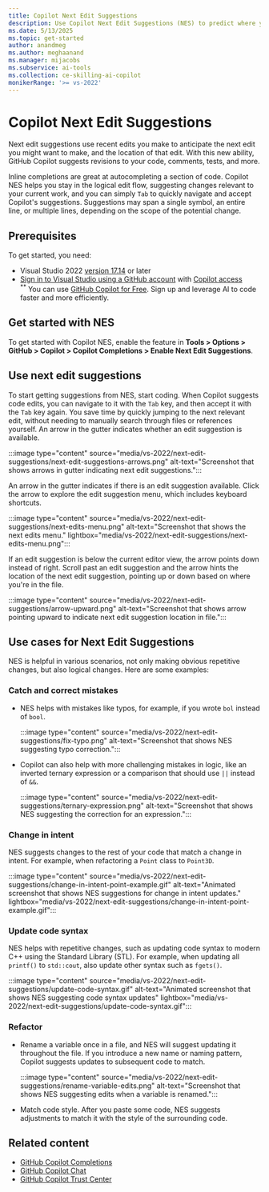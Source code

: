```yaml
---
title: Copilot Next Edit Suggestions
description: Use Copilot Next Edit Suggestions (NES) to predict where you'll want to make your next edit and what that edit should be, based on your recent code edits.
ms.date: 5/13/2025
ms.topic: get-started
author: anandmeg
ms.author: meghaanand
ms.manager: mijacobs
ms.subservice: ai-tools
ms.collection: ce-skilling-ai-copilot
monikerRange: '>= vs-2022'
---
```

# Copilot Next Edit Suggestions

Next edit suggestions use recent edits you make to anticipate the next edit you might want to make, and the location of that edit. With this new ability, GitHub Copilot suggests revisions to your code, comments, tests, and more.

Inline completions are great at autocompleting a section of code. Copilot NES helps you stay in the logical edit flow, suggesting changes relevant to your current work, and you can simply `Tab` to quickly navigate and accept Copilot's suggestions. Suggestions may span a single symbol, an entire line, or multiple lines, depending on the scope of the potential change.

## Prerequisites

To get started, you need:
+ Visual Studio 2022 [version 17.14](/visualstudio/releases/2022/release-history) or later
+ [Sign in to Visual Studio using a GitHub account](work-with-github-accounts.md) with [Copilot access](https://docs.github.com/en/copilot/about-github-copilot/what-is-github-copilot#getting-access-to-copilot) <br/>
  <sup>**</sup> You can use [GitHub Copilot for Free](copilot-free-plan.md). Sign up and leverage AI to code faster and more efficiently.

## Get started with NES

To get started with Copilot NES, enable the feature in **Tools > Options > GitHub > Copilot > Copilot Completions > Enable Next Edit Suggestions**.

## Use next edit suggestions

To start getting suggestions from NES, start coding. When Copilot suggests code edits, you can navigate to it with the `Tab` key, and then accept it with the `Tab` key again. You save time by quickly jumping to the next relevant edit, without needing to manually search through files or references yourself. An arrow in the gutter indicates whether an edit suggestion is available.

:::image type="content" source="media/vs-2022/next-edit-suggestions/next-edit-suggestions-arrows.png" alt-text="Screenshot that shows arrows in gutter indicating next edit suggestions.":::

An arrow in the gutter indicates if there is an edit suggestion available. Click the arrow to explore the edit suggestion menu, which includes keyboard shortcuts.

:::image type="content" source="media/vs-2022/next-edit-suggestions/next-edits-menu.png" alt-text="Screenshot that shows the next edits menu." lightbox="media/vs-2022/next-edit-suggestions/next-edits-menu.png":::

If an edit suggestion is below the current editor view, the arrow points down instead of right. Scroll past an edit suggestion and the arrow hints the location of the next edit suggestion, pointing up or down based on where you're in the file.

:::image type="content" source="media/vs-2022/next-edit-suggestions/arrow-upward.png" alt-text="Screenshot that shows arrow pointing upward to indicate next edit suggestion location in file.":::

## Use cases for Next Edit Suggestions

NES is helpful in various scenarios, not only making obvious repetitive changes, but also logical changes. Here are some examples: 

### Catch and correct mistakes

- NES helps with mistakes like typos, for example, if you wrote `bol` instead of `bool`.

  :::image type="content" source="media/vs-2022/next-edit-suggestions/fix-typo.png" alt-text="Screenshot that shows NES suggesting typo correction.":::

- Copilot can also help with more challenging mistakes in logic, like an inverted ternary expression or a comparison that should use `||` instead of `&&`.

  :::image type="content" source="media/vs-2022/next-edit-suggestions/ternary-expression.png" alt-text="Screenshot that shows NES suggesting the correction for an expression.":::

### Change in intent

NES suggests changes to the rest of your code that match a change in intent. For example, when refactoring a `Point` class to `Point3D`.

:::image type="content" source="media/vs-2022/next-edit-suggestions/change-in-intent-point-example.gif" alt-text="Animated screenshot that shows NES suggestions for change in intent updates." lightbox="media/vs-2022/next-edit-suggestions/change-in-intent-point-example.gif":::

### Update code syntax

NES helps with repetitive changes, such as updating code syntax to modern C++ using the Standard Library (STL). For example, when updating all `printf()` to `std::cout`, also update other syntax such as `fgets()`.

:::image type="content" source="media/vs-2022/next-edit-suggestions/update-code-syntax.gif" alt-text="Animated screenshot that shows NES suggesting code syntax updates" lightbox="media/vs-2022/next-edit-suggestions/update-code-syntax.gif":::

### Refactor

- Rename a variable once in a file, and NES will suggest updating it throughout the file. If you introduce a new name or naming pattern, Copilot suggests updates to subsequent code to match.

  :::image type="content" source="media/vs-2022/next-edit-suggestions/rename-variable-edits.png" alt-text="Screenshot that shows NES suggesting edits when a variable is renamed.":::
  
-  Match code style. After you paste some code, NES suggests adjustments to match it with the style of the surrounding code.

## Related content

- [GitHub Copilot Completions](visual-studio-github-copilot-extension.md)
- [GitHub Copilot Chat](visual-studio-github-copilot-chat.md)
- [GitHub Copilot Trust Center](https://resources.github.com/copilot-trust-center/)
